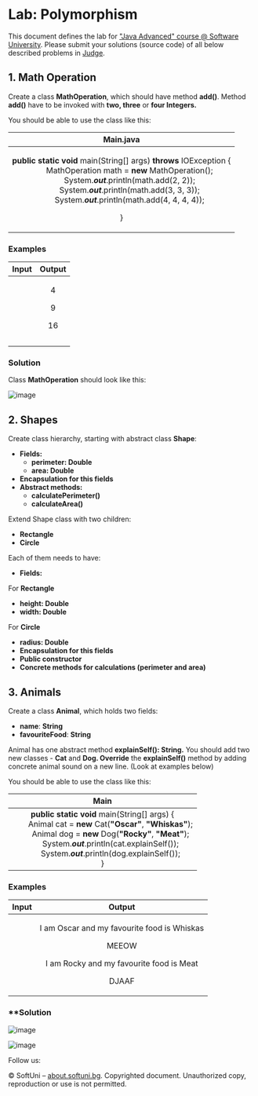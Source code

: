 ﻿
# **Lab: Polymorphism**
This document defines the lab for ["Java Advanced" course @ Software University](https://softuni.bg/modules/59/java-advanced). Please submit your solutions (source code) of all below described problems in [Judge](https://judge.softuni.bg/Contests/1592/Polymorphism-Lab).
## 1. **Math Operation**
Create a class **MathOperation**, which should have method **add()**. Method **add()** have to be invoked with **two, three** or **four Integers.**

You should be able to use the class like this:

|**Main.java**|
| :-: |
|<p>**public static void** main(String[] args) **throws** IOException {<br>`    `MathOperation math = **new** MathOperation();<br>`    `System.***out***.println(math.add(2, 2));<br>`    `System.***out***.println(math.add(3, 3, 3));<br>`    `System.***out***.println(math.add(4, 4, 4, 4));</p><p>}</p>|
### **Examples**

|**Input**|**Output**|
| :-: | :-: |
||<p>4</p><p>9</p><p>16</p>|
|||
| ||

### **Solution**

Class **MathOperation** should look like this:



![image](https://user-images.githubusercontent.com/67644402/156407081-25f94880-8c53-4ef9-a007-696ec6593ad2.png)

## 2. **Shapes**
Create class hierarchy, starting with abstract class **Shape**:

- **Fields:**
  - **perimeter: Double**
  - **area: Double**
- **Encapsulation for this fields**
- **Abstract methods:**
  - **calculatePerimeter()**
  - **calculateArea()**

Extend Shape class with two children:

- **Rectangle**
- **Circle**

Each of them needs to have:

- **Fields:** 

For **Rectangle**

- **height: Double**
- **width: Double** 

For **Circle**

- **radius: Double**
- **Encapsulation for this fields**
- **Public constructor** 
- **Concrete methods for calculations (perimeter and area)**
## 3. **Animals**
Create a class **Animal**, which holds two fields:

- **name**: **String**
- **favouriteFood**: **String**

Animal has one abstract method **explainSelf(): String.**
You should add two new classes - **Cat** and **Dog. Override** the **explainSelf()** method by adding concrete animal sound on a new line. (Look at examples below)

You should be able to use the class like this:

|**Main**|
| :-: |
|**public static void** main(String[] args) {<br>`    `Animal cat = **new** Cat(**"Oscar"**, **"Whiskas"**);<br>`    `Animal dog = **new** Dog(**"Rocky"**, **"Meat"**);<br>`    `System.***out***.println(cat.explainSelf());<br>`    `System.***out***.println(dog.explainSelf());<br>}|
### **Examples**

|**Input**|**Output**|
| :-: | :-: |
||<p>I am Oscar and my favourite food is Whiskas</p><p>MEEOW</p><p>I am Rocky and my favourite food is Meat</p><p>DJAAF</p>|

### **Solution

![image](https://user-images.githubusercontent.com/67644402/156407257-2b2179a8-1868-44ea-bb14-4a77ccf70346.png)



![image](https://user-images.githubusercontent.com/67644402/156407287-ff850531-c973-4f05-af09-c0106fe0e82d.png)



Follow us:

© SoftUni – [about.softuni.bg](about.softuni.bg). Copyrighted document. Unauthorized copy, reproduction or use is not permitted.

